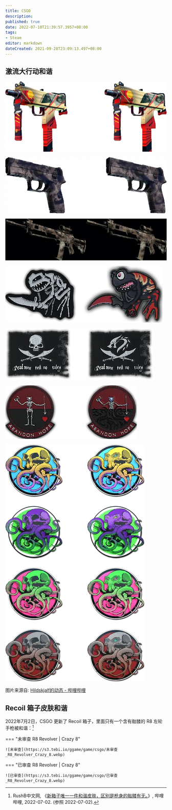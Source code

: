 ```yaml
---
title: CSGO
description:
published: true
date: 2022-07-10T21:39:57.3957+08:00
tags:
- Steam
editor: markdown
dateCreated: 2021-09-28T23:09:13.497+08:00
---
```


## 激流大行动和谐

![MAC-10](/src/game/csgo/MAC-10.webp)

![P250](/src/game/csgo/P250.webp)

![SG-553](/src/game/csgo/SG-553.webp)

![布章1](/src/game/csgo/布章1.webp)

![布章2](/src/game/csgo/布章2.webp)

![布章3](/src/game/csgo/布章3.webp)

![贴纸](/src/game/csgo/贴纸.webp)

图片来源自: [Hildskjalf的动态 - 哔哩哔哩](https://archive.is/K0USq "https://t.bilibili.com/573870367335100723")

## Recoil 箱子皮肤和谐

2022年7月2日，CSGO 更新了 Recoil 箱子，里面只有一个含有骷髅的 R8 左轮手枪被和谐：[^678144017188257801]

[^678144017188257801]: RushB中文网, 《[新箱子唯一一件和谐皮肤，区别是枪身的骷髅有无。](https://archive.ph/y6hcE "https://t.bilibili.com/678144017188257801")》, 哔哩哔哩, 2022-07-02. (参照 2022-07-02).

=== "未审查 R8 Revolver | Crazy 8"

    ![未审查](https://s3.tebi.io/ggame/game/csgo/未审查_R8_Revolver_Crazy_8.webp)

=== "已审查 R8 Revolver | Crazy 8"

    ![已审查](https://s3.tebi.io/ggame/game/csgo/已审查_R8_Revolver_Crazy_8.webp)
